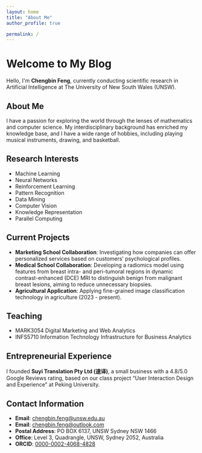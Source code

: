 ```yaml
---
layout: home
title: "About Me"
author_profile: true

permalink: /
---
```


# Welcome to My Blog

Hello, I'm **Chengbin Feng**, currently conducting scientific research in Artificial Intelligence at The University of New South Wales (UNSW).

## About Me

I have a passion for exploring the world through the lenses of mathematics and computer science. My interdisciplinary background has enriched my knowledge base, and I have a wide range of hobbies, including playing musical instruments, drawing, and basketball.

## Research Interests

- Machine Learning
- Neural Networks
- Reinforcement Learning
- Pattern Recognition
- Data Mining
- Computer Vision
- Knowledge Representation
- Parallel Computing

## Current Projects

- **Marketing School Collaboration**: Investigating how companies can offer personalized services based on customers’ psychological profiles.
- **Medical School Collaboration**: Developing a radiomics model using features from breast intra- and peri-tumoral regions in dynamic contrast-enhanced (DCE) MRI to distinguish benign from malignant breast lesions, aiming to reduce unnecessary biopsies.
- **Agricultural Application**: Applying fine-grained image classification technology in agriculture (2023 - present).

## Teaching

- MARK3054 Digital Marketing and Web Analytics
- INFS5710 Information Technology Infrastructure for Business Analytics

## Entrepreneurial Experience

I founded **Suyi Translation Pty Ltd (速译)**, a small business with a 4.8/5.0 Google Reviews rating, based on our class project “User Interaction Design and Experience” at Peking University.

## Contact Information

- **Email**: [chengbin.feng@unsw.edu.au](mailto:chengbin.feng@unsw.edu.au)
- **Email**: [chengbin.feng@outlook.com](mailto:chengbin.feng@outlook.com)
- **Postal Address**: PO BOX 6137, UNSW Sydney NSW 1466
- **Office**: Level 3, Quadrangle, UNSW, Sydney 2052, Australia
- **ORCID**: [0000-0002-4068-4828](https://orcid.org/0000-0002-4068-4828)
